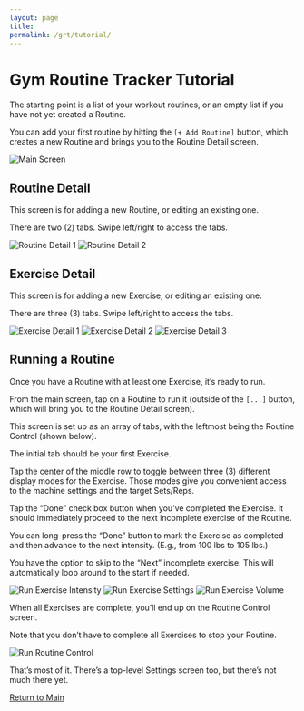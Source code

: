 ```yaml
---
layout: page
title:
permalink: /grt/tutorial/
---
```


# Gym Routine Tracker Tutorial

The starting point is a list of your workout routines, or an empty list if
you have not yet created a Routine.

You can add your first routine by hitting the `[+ Add Routine]` button,
which creates a new Routine and brings you to the Routine Detail screen.

![Main Screen](/assets/images/routine-list.jpg)

## Routine Detail

This screen is for adding a new Routine, or editing an existing one.

There are two (2) tabs. Swipe left/right to access the tabs.

![Routine Detail 1](/assets/images/routine-detail-1.jpg)
![Routine Detail 2](/assets/images/routine-detail-2.jpg)

## Exercise Detail

This screen is for adding a new Exercise, or editing an existing one.

There are three (3) tabs. Swipe left/right to access the tabs.

![Exercise Detail 1](/assets/images/exercise-detail-1.jpg)
![Exercise Detail 2](/assets/images/exercise-detail-2.jpg)
![Exercise Detail 3](/assets/images/exercise-detail-3.jpg)

## Running a Routine

Once you have a Routine with at least one Exercise, it’s ready to run.

From the main screen, tap on a Routine to run it (outside of the `[...]`
button, which will bring you to the Routine Detail screen).

This screen is set up as an array of tabs, with the leftmost being the
Routine Control (shown below).

The initial tab should be your first Exercise.

Tap the center of the middle row to toggle between three (3) different
display modes for the Exercise. Those modes give you convenient access to
the machine settings and the target Sets/Reps.

Tap the “Done” check box button when you’ve completed the Exercise. It
should immediately proceed to the next incomplete exercise of the Routine.

You can long-press the “Done” button to mark the Exercise as completed and
then advance to the next intensity. (E.g., from 100 lbs to 105 lbs.)

You have the option to skip to the “Next” incomplete exercise. This will
automatically loop around to the start if needed.

![Run Exercise Intensity](/assets/images/exercise-run-intensity.jpg)
![Run Exercise Settings](/assets/images/exercise-run-settings.jpg)
![Run Exercise Volume](/assets/images/exercise-run-volume.jpg)

When all Exercises are complete, you’ll end up on the Routine Control
screen.

Note that you don’t have to complete all Exercises to stop your Routine. 

![Run Routine Control](/assets/images/routine-control.jpg)

That’s most of it. There’s a top-level Settings screen too, but there’s
not much there yet.

[Return to Main](index.html)
